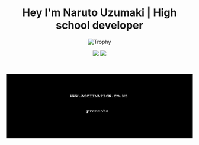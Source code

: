 <h1 align="center">Hey I'm Naruto Uzumaki | High school developer</h1>


<p align="center">
  <img src="https://github-profile-trophy.vercel.app/?username=narutoxy&theme=dracula&margin-w=15&margin-h=15&column=7" alt="Trophy" />
</p>

<p align="center">
  <img src="https://github-readme-stats.vercel.app/api?username=narutoxy&hide_border=true&theme=omni" width="425"/>
  <img src="https://github-readme-stats.vercel.app/api/top-langs/?username=narutoxy&layout=compact&hide_border=true&t&card_width=225rem&theme=omni" height="167rem" />
</p>

<br />

<p align="center">
  <img src="./ASCII-star-wars.gif" width="1000rem"></img>
 </p>
